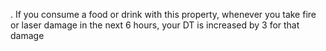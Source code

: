 . If you consume a food or drink with this property, whenever you take fire or laser damage in the next 6 hours, your DT is increased by 3 for that damage